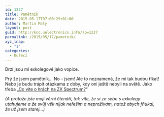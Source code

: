 ```yaml
---
id: 1227
title: Pamětník
date: 2015-05-17T07:00:29+01:00
author: Martin Maly
layout: post
guid: http://kcc.uelectronics.info/?p=1227
permalink: /2015/05/17/pametnik/
xyz_lnap:
  - "1"
categories:
  - Kuřecí
---
```

Drzí jsou mí exkolegové jako vopice.

Prý že jsem pamětník&#8230; No &#8211; jsem! Ale to neznamená, že mi tak budou říkat! Nebo je budu trápit otázkama z doby, kdy oni ještě nebyli na světě. Jako třeba &#8222;[Co víte o hrách na ZX Spectrum?](http://retrocip.cz/kviz-hry-na-zx-spectrum/)&#8220;

_(A protože jste moji věrní čtenáři, tak víte, že si ze sebe s exkolegy utahujeme a že svůj věk nijak neřeším a neprožívám, natož abych fňukal, že už jsem starej&#8230;)_